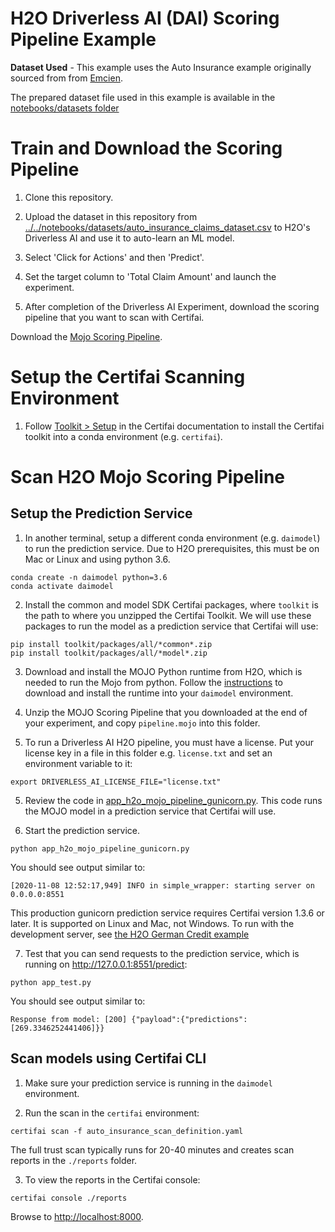 # H2O Driverless AI (DAI) Scoring Pipeline Example

**Dataset Used** - This example uses the Auto Insurance example originally sourced from from
[Emcien](https://www.sixtusdakurah.com/resources/The_Application_of_Regularization_in_Modelling_Insurance_Claims.pdf).


The prepared dataset file used in this example is available in the
[notebooks/datasets folder](../../notebooks/datasets/auto_insurance_claims_dataset.csv)


# Train and Download the Scoring Pipeline

1. Clone this repository.

2. Upload the dataset in this repository from [../../notebooks/datasets/auto_insurance_claims_dataset.csv](../../notebooks/datasets/auto_insurance_claims_dataset.csv) to
H2O's Driverless AI and use it to auto-learn an ML model.

3. Select 'Click for Actions' and then 'Predict'.

4. Set the target column to 'Total Claim Amount' and launch the experiment.

5. After completion of the Driverless AI Experiment, download the scoring pipeline that you want to scan with Certifai.

  Download the [Mojo Scoring Pipeline](https://s3.amazonaws.com/artifacts.h2o.ai/releases/ai/h2o/dai/rel-1.8.5-64/docs/userguide/scoring-mojo-scoring-pipeline.html#mojo-scoring-pipeline-files).

# Setup the Certifai Scanning Environment

1. Follow [Toolkit > Setup](https://cognitivescale.github.io/cortex-certifai/docs/about) in the Certifai documentation to install the Certifai toolkit into a conda
environment (e.g. `certifai`).

# Scan H2O Mojo Scoring Pipeline
## Setup the Prediction Service

1. In another terminal, setup a different conda environment (e.g. `daimodel`) to run the
prediction service. Due to H2O prerequisites, this must be on Mac or Linux and using python 3.6.
```
conda create -n daimodel python=3.6
conda activate daimodel
```

2. Install the common and model SDK Certifai packages, where `toolkit` is the
path to where you unzipped the Certifai Toolkit. We will use these packages
to run the model as a prediction service that Certifai will use:
```
pip install toolkit/packages/all/*common*.zip
pip install toolkit/packages/all/*model*.zip
```

3. Download and install the MOJO Python runtime from H2O, which is needed to run
the Mojo from python. Follow the [instructions](http://docs.h2o.ai/driverless-ai/latest-stable/docs/userguide/scoring-pipeline-cpp.html#downloading-the-scoring-pipeline-runtimes) to download and install the runtime into your `daimodel` environment.

4. Unzip the MOJO Scoring Pipeline that you downloaded at the end of your
experiment, and copy `pipeline.mojo` into this folder.

5. To run a Driverless AI H2O pipeline, you must have a license. Put your
license key in a file in this folder e.g. `license.txt` and set an
environment variable to it:
```
export DRIVERLESS_AI_LICENSE_FILE="license.txt"
```

5. Review the code in [app_h2o_mojo_pipeline_gunicorn.py](./app_h2o_mojo_pipeline_gunicorn.py).
This code runs the MOJO model in a prediction service that Certifai will use.

6. Start the prediction service.
```
python app_h2o_mojo_pipeline_gunicorn.py
```
You should see output similar to:
```
[2020-11-08 12:52:17,949] INFO in simple_wrapper: starting server on 0.0.0.0:8551
```

This production gunicorn prediction service requires Certifai version 1.3.6 or later.
It is supported on Linux and Mac, not Windows. To run with the development
server, see [the H2O German Credit example](../h2o_dai_german_credit/app_h2o_mojo_pipeline.py)

7. Test that you can send requests to the prediction service, which is running
on http://127.0.0.1:8551/predict:
```
python app_test.py
```

You should see output similar to:
```
Response from model: [200] {"payload":{"predictions":[269.3346252441406]}}
```

## Scan models using Certifai CLI

1. Make sure your prediction service is running in the `daimodel` environment.

2. Run the scan in the `certifai` environment:
```
certifai scan -f auto_insurance_scan_definition.yaml
```
  The full trust scan typically runs for 20-40 minutes and creates scan reports in
  the `./reports` folder.

3. To view the reports in the Certifai console:
```
certifai console ./reports
```
  Browse to <http://localhost:8000>.
